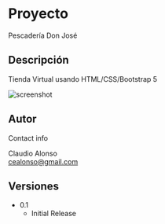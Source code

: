 # Proyecto

Pescadería Don José

## Descripción

Tienda Virtual usando HTML/CSS/Bootstrap 5


![screenshot](../main/image/index.png)


## Autor

Contact info

Claudio Alonso  
[cealonso@gmail.com](cealonso@gmail.com)

## Versiones

* 0.1
    * Initial Release

